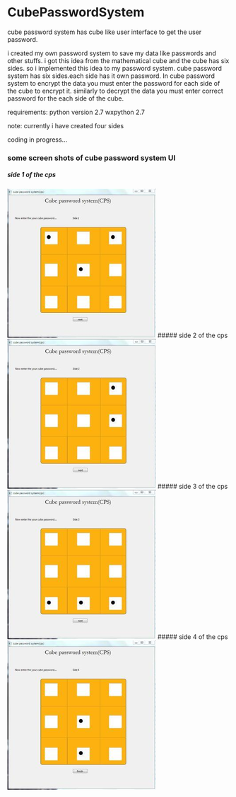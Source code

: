 CubePasswordSystem
==================

cube password system has cube like user interface to get the user password.

i created my own password system to save my data like passwords and other stuffs. i got this idea from the mathematical cube and the cube has six sides. so i implemented this idea to my password system. cube password system has six sides.each side has it own password. In cube password system to encrypt the data you must enter the password for each side of the cube to encrypt it. similarly to decrypt the data you must enter correct password for the each side of the cube. 


requirements:
python version 2.7
wxpython 2.7

note: currently i have created four sides

coding in progress...

### some screen shots of cube password system UI
##### side 1 of the cps
<img src="https://github.com/bhaskar4n/CubePasswordSystem/blob/master/screen%20shots/cpss/side1.jpg?raw=true"/>
##### side 2 of the cps
<img src="https://github.com/bhaskar4n/CubePasswordSystem/raw/aa4e8ff6d7205c4ec4e81bbd8ed09a21521ec41d/screen%20shots/cpss/side2.jpg?raw=true"/>
##### side 3 of the cps
<img src="https://github.com/bhaskar4n/CubePasswordSystem/raw/aa4e8ff6d7205c4ec4e81bbd8ed09a21521ec41d/screen%20shots/cpss/side3.jpg?raw=true"/>
##### side 4 of the cps
<img src="https://github.com/bhaskar4n/CubePasswordSystem/raw/aa4e8ff6d7205c4ec4e81bbd8ed09a21521ec41d/screen%20shots/cpss/side4.jpg?raw=true"/>




